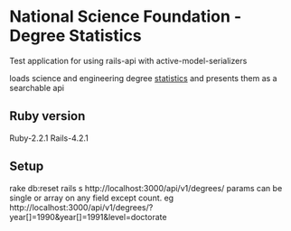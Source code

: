 # National Science Foundation - Degree Statistics

Test application for using rails-api with active-model-serializers

loads science and engineering degree [statistics](http://www.nsf.gov/statistics/nsf13327/content.cfm?pub_id=4266&id=2)
and presents them as a searchable api

## Ruby version

  Ruby-2.2.1
  Rails-4.2.1

## Setup

  rake db:reset
  rails s
  http://localhost:3000/api/v1/degrees/
  params can be single or array on any field except count. eg
  http://localhost:3000/api/v1/degrees/?year[]=1990&year[]=1991&level=doctorate

